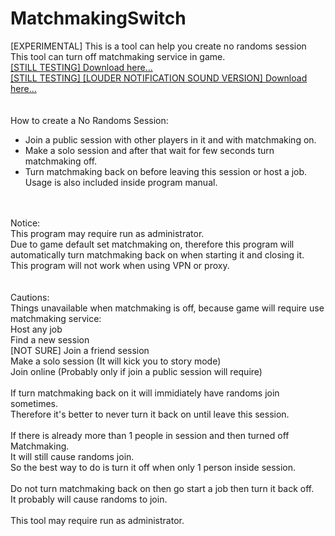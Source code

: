 # MatchmakingSwitch
[EXPERIMENTAL] This is a tool can help you create no randoms session<br>
This tool can turn off matchmaking service in game.
<br>
[[STILL TESTING] Download here...](https://raw.githubusercontent.com/Barracuda10/MatchmakingSwitch/master/Release/MatchmakingSwitch.exe)<br>
[[STILL TESTING] [LOUDER NOTIFICATION SOUND VERSION] Download here...](https://raw.githubusercontent.com/Barracuda10/MatchmakingSwitch/master/Release/MatchmakingSwitch_ffmpeg.exe)<br>
<br>
<br>
How to create a No Randoms Session:<br>
-  Join a public session with other players in it and with matchmaking on.<br>
-  Make a solo session and after that wait for few seconds turn matchmaking off.<br>
-  Turn matchmaking back on before leaving this session or host a job.<br>
Usage is also included inside program manual.<br>
<br>
<br>
Notice:<br>
This program may require run as administrator.<br>
Due to game default set matchmaking on, therefore this program will automatically turn matchmaking back on when starting it and closing it.<br>
This program will not work when using VPN or proxy.<br>
<br>
<br>
Cautions:<br>
Things unavailable when matchmaking is off, because game will require use matchmaking service:<br>
Host any job<br>
Find a new session<br>
[NOT SURE] Join a friend session<br>
Make a solo session (It will kick you to story mode)<br>
Join online (Probably only if join a public session will require)<br>
<br>
If turn matchmaking back on it will immidiately have randoms join sometimes.<br>
Therefore it's better to never turn it back on until leave this session.<br>
<br>
If there is already more than 1 people in session and then turned off Matchmaking.<br>
It will still cause randoms join.<br>
So the best way to do is turn it off when only 1 person inside session.<br>
<br>
Do not turn matchmaking back on then go start a job then turn it back off.<br>
It probably will cause randoms to join.<br>
<br>
This tool may require run as administrator.<br>
